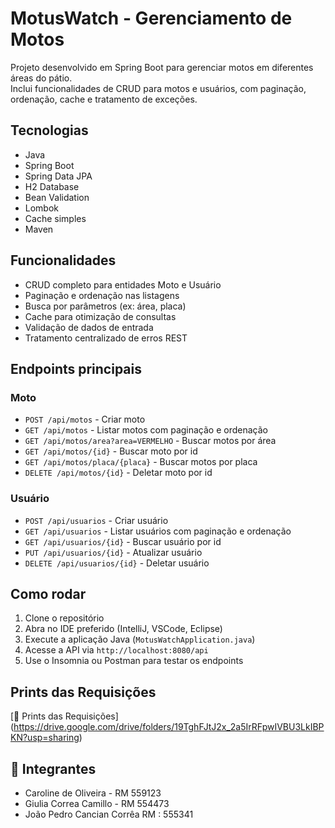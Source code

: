 # MotusWatch - Gerenciamento de Motos

Projeto desenvolvido em Spring Boot para gerenciar motos em diferentes áreas do pátio.  
Inclui funcionalidades de CRUD para motos e usuários, com paginação, ordenação, cache e tratamento de exceções.

## Tecnologias

- Java 
- Spring Boot
- Spring Data JPA
- H2 Database 
- Bean Validation
- Lombok
- Cache simples 
- Maven

## Funcionalidades

- CRUD completo para entidades Moto e Usuário
- Paginação e ordenação nas listagens
- Busca por parâmetros (ex: área, placa)
- Cache para otimização de consultas
- Validação de dados de entrada
- Tratamento centralizado de erros REST

## Endpoints principais

### Moto

- `POST /api/motos` - Criar moto  
- `GET /api/motos` - Listar motos com paginação e ordenação  
- `GET /api/motos/area?area=VERMELHO` - Buscar motos por área  
- `GET /api/motos/{id}` - Buscar moto por id  
- `GET /api/motos/placa/{placa}` - Buscar motos por placa   
- `DELETE /api/motos/{id}` - Deletar moto por id

### Usuário

- `POST /api/usuarios` - Criar usuário  
- `GET /api/usuarios` - Listar usuários com paginação e ordenação  
- `GET /api/usuarios/{id}` - Buscar usuário por id  
- `PUT /api/usuarios/{id}` - Atualizar usuário  
- `DELETE /api/usuarios/{id}` - Deletar usuário

## Como rodar

1. Clone o repositório  
2. Abra no IDE preferido (IntelliJ, VSCode, Eclipse)  
3. Execute a aplicação Java (`MotusWatchApplication.java`)  
4. Acesse a API via `http://localhost:8080/api`  
5. Use o Insomnia ou Postman para testar os endpoints  

##  Prints das Requisições
[📸 Prints das Requisições] (https://drive.google.com/drive/folders/19TghFJtJ2x_2a5IrRFpwIVBU3LkIBPKN?usp=sharing)

##  👥 Integrantes
- Caroline de Oliveira - RM 559123
- Giulia Correa Camillo - RM 554473
- João Pedro Cancian Corrêa RM : 555341
  
